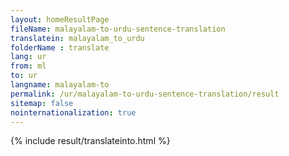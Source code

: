 ```yaml
---
layout: homeResultPage
fileName: malayalam-to-urdu-sentence-translation
translatein: malayalam_to_urdu
folderName : translate
lang: ur
from: ml
to: ur
langname: malayalam-to
permalink: /ur/malayalam-to-urdu-sentence-translation/result
sitemap: false
nointernationalization: true
---
```

{% include result/translateinto.html %}

<script src="/js/result/translation.js" data-foldername="{{page.folderName}}" data-lang="{{page.lang}}"></script>
